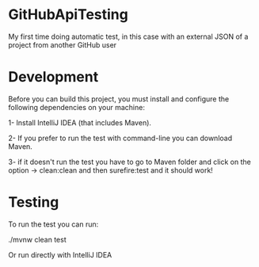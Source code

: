 # GitHubApiTesting
My first time doing automatic test, in this case with an external JSON of a project from another GitHub user

# Development
Before you can build this project, you must install and configure the following dependencies on your machine:

1- Install IntelliJ IDEA (that includes Maven).

2- If you prefer to run the test with command-line you can download Maven.

3- if it doesn't run the test you have to go to Maven folder and click on the option -> clean:clean and then surefire:test and it should work!

# Testing
To run the test you can run:

./mvnw clean test

Or run directly with IntelliJ IDEA
